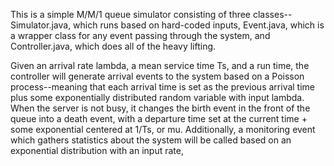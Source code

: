 This is a simple M/M/1 queue simulator consisting of three classes--Simulator.java, which runs based on hard-coded inputs, Event.java, which is a wrapper class for any event passing through the system, and Controller.java, which does all of the heavy lifting.

Given an arrival rate lambda, a mean service time Ts, and a run time, the controller will generate arrival events to the system based on a Poisson process--meaning that each arrival time is set as the previous arrival time plus some exponentially distributed random variable with input lambda. When the server is not busy, it changes the birth event in the front of the queue into a death event, with a departure time set at the current time + some exponential centered at 1/Ts, or mu. Additionally, a monitoring event which gathers statistics about the system will be called based on an exponential distribution with an input rate,
